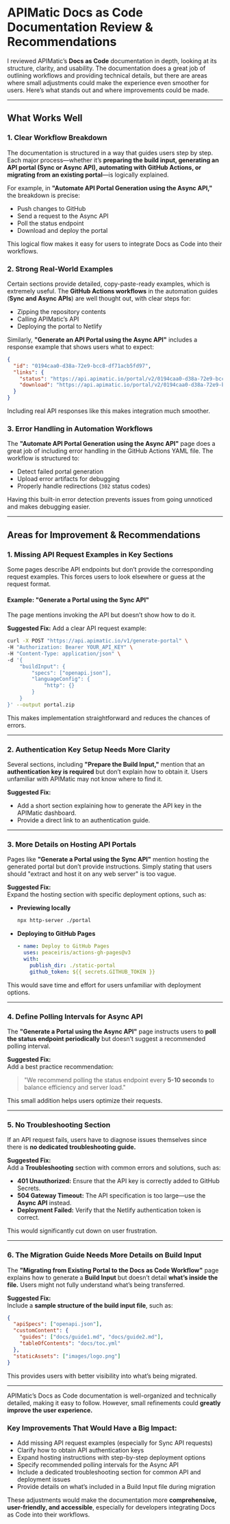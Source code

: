 # **APIMatic Docs as Code Documentation Review & Recommendations**  

I reviewed APIMatic’s **Docs as Code** documentation in depth, looking at its structure, clarity, and usability. The documentation does a great job of outlining workflows and providing technical details, but there are areas where small adjustments could make the experience even smoother for users. Here’s what stands out and where improvements could be made.

---

## **What Works Well**  

### **1. Clear Workflow Breakdown**  
The documentation is structured in a way that guides users step by step. Each major process—whether it’s **preparing the build input, generating an API portal (Sync or Async API), automating with GitHub Actions, or migrating from an existing portal**—is logically explained.  

For example, in **"Automate API Portal Generation using the Async API,"** the breakdown is precise:  
- Push changes to GitHub  
- Send a request to the Async API  
- Poll the status endpoint  
- Download and deploy the portal  

This logical flow makes it easy for users to integrate Docs as Code into their workflows.  

### **2. Strong Real-World Examples**  
Certain sections provide detailed, copy-paste-ready examples, which is extremely useful. The **GitHub Actions workflows** in the automation guides (**Sync and Async APIs**) are well thought out, with clear steps for:  
- Zipping the repository contents  
- Calling APIMatic’s API  
- Deploying the portal to Netlify  

Similarly, **"Generate an API Portal using the Async API"** includes a response example that shows users what to expect:  
```json
{
  "id": "0194caa0-d38a-72e9-bcc8-df71acb5fd97",
  "links": {
    "status": "https://api.apimatic.io/portal/v2/0194caa0-d38a-72e9-bcc8-df71acb5fd97/status",
    "download": "https://api.apimatic.io/portal/v2/0194caa0-d38a-72e9-bcc8-df71acb5fd97/download"
  }
}
```
Including real API responses like this makes integration much smoother.

### **3. Error Handling in Automation Workflows**  
The **"Automate API Portal Generation using the Async API"** page does a great job of including error handling in the GitHub Actions YAML file. The workflow is structured to:  
- Detect failed portal generation  
- Upload error artifacts for debugging  
- Properly handle redirections (`302` status codes)  

Having this built-in error detection prevents issues from going unnoticed and makes debugging easier.  

---

## **Areas for Improvement & Recommendations**  

### **1. Missing API Request Examples in Key Sections**  
Some pages describe API endpoints but don’t provide the corresponding request examples. This forces users to look elsewhere or guess at the request format.  

#### **Example: "Generate a Portal using the Sync API"**  
The page mentions invoking the API but doesn’t show how to do it.  

**Suggested Fix:** Add a clear API request example:  
```bash
curl -X POST "https://api.apimatic.io/v1/generate-portal" \
-H "Authorization: Bearer YOUR_API_KEY" \
-H "Content-Type: application/json" \
-d '{
    "buildInput": {
        "specs": ["openapi.json"],
        "languageConfig": {
            "http": {}
        }
    }
}' --output portal.zip
```  
This makes implementation straightforward and reduces the chances of errors.  

---

### **2. Authentication Key Setup Needs More Clarity**  
Several sections, including **"Prepare the Build Input,"** mention that an **authentication key is required** but don’t explain how to obtain it. Users unfamiliar with APIMatic may not know where to find it.  

**Suggested Fix:**  
- Add a short section explaining how to generate the API key in the APIMatic dashboard.  
- Provide a direct link to an authentication guide.  

---

### **3. More Details on Hosting API Portals**  
Pages like **"Generate a Portal using the Sync API"** mention hosting the generated portal but don’t provide instructions. Simply stating that users should "extract and host it on any web server" is too vague.  

**Suggested Fix:**  
Expand the hosting section with specific deployment options, such as:  
- **Previewing locally**  
  ```bash
  npx http-server ./portal
  ```
- **Deploying to GitHub Pages**  
  ```yaml
  - name: Deploy to GitHub Pages
    uses: peaceiris/actions-gh-pages@v3
    with:
      publish_dir: ./static-portal
      github_token: ${{ secrets.GITHUB_TOKEN }}
  ```

This would save time and effort for users unfamiliar with deployment options.  

---

### **4. Define Polling Intervals for Async API**  
The **"Generate a Portal using the Async API"** page instructs users to **poll the status endpoint periodically** but doesn’t suggest a recommended polling interval.  

**Suggested Fix:**  
Add a best practice recommendation:  
> "We recommend polling the status endpoint every **5-10 seconds** to balance efficiency and server load."  

This small addition helps users optimize their requests.  

---

### **5. No Troubleshooting Section**  
If an API request fails, users have to diagnose issues themselves since there is **no dedicated troubleshooting guide.**  

**Suggested Fix:**  
Add a **Troubleshooting** section with common errors and solutions, such as:  
- **401 Unauthorized:** Ensure that the API key is correctly added to GitHub Secrets.  
- **504 Gateway Timeout:** The API specification is too large—use the **Async API** instead.  
- **Deployment Failed:** Verify that the Netlify authentication token is correct.  

This would significantly cut down on user frustration.  

---

### **6. The Migration Guide Needs More Details on Build Input**  
The **"Migrating from Existing Portal to the Docs as Code Workflow"** page explains how to generate a **Build Input** but doesn’t detail **what’s inside the file.** Users might not fully understand what’s being transferred.  

**Suggested Fix:**  
Include a **sample structure of the build input file**, such as:  
```json
{
  "apiSpecs": ["openapi.json"],
  "customContent": {
    "guides": ["docs/guide1.md", "docs/guide2.md"],
    "tableOfContents": "docs/toc.yml"
  },
  "staticAssets": ["images/logo.png"]
}
```  
This provides users with better visibility into what’s being migrated.

---

APIMatic’s Docs as Code documentation is well-organized and technically detailed, making it easy to follow. However, small refinements could **greatly improve the user experience.**  

### **Key Improvements That Would Have a Big Impact:**  
- Add missing API request examples (especially for Sync API requests)
- Clarify how to obtain API authentication keys  
- Expand hosting instructions with step-by-step deployment options  
- Specify recommended polling intervals for the Async API  
- Include a dedicated troubleshooting section for common API and deployment issues  
- Provide details on what’s included in a Build Input file during migration  

These adjustments would make the documentation more **comprehensive, user-friendly, and accessible**, especially for developers integrating Docs as Code into their workflows. 
